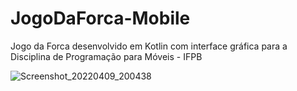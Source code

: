 # JogoDaForca-Mobile
Jogo da Forca desenvolvido em Kotlin com interface gráfica para a Disciplina de Programação para Móveis - IFPB



![Screenshot_20220409_200438](https://user-images.githubusercontent.com/62351565/162594463-a18075c6-18e4-4c19-8b33-b1652201956c.png)
